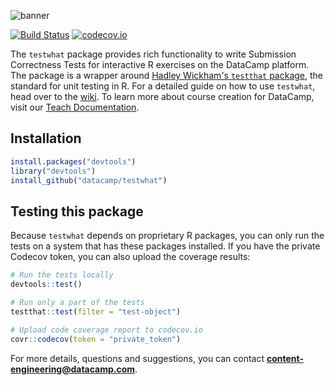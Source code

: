 ![banner](https://s3.amazonaws.com/assets.datacamp.com/img/github/content-engineering-repos/testwhat_banner.png)

[![Build Status](https://api.travis-ci.org/datacamp/testwhat.svg?branch=master)](https://travis-ci.org/datacamp/testwhat)
[![codecov.io](https://codecov.io/github/datacamp/testwhat/coverage.svg?branch=master)](https://codecov.io/github/datacamp/testwhat?branch=master)

The `testwhat` package provides rich functionality to write Submission Correctness Tests for interactive R exercises on the DataCamp platform. The package is a wrapper around [Hadley Wickham's `testthat` package](https://github.com/hadley/testthat), the standard for unit testing in R. For a detailed guide on how to use `testwhat`, head over to the [wiki](https://github.com/datacamp/testwhat/wiki). To learn more about course creation for DataCamp, visit our [Teach Documentation](http://docs.datacamp.com/teach).

## Installation

```R
install.packages("devtools")
library("devtools")
install_github("datacamp/testwhat")
```

## Testing this package

Because `testwhat` depends on proprietary R packages, you can only run the tests on a system that has these packages installed. If you have the private Codecov token, you can also upload the coverage results:

```R
# Run the tests locally
devtools::test()

# Run only a part of the tests
testthat::test(filter = "test-object")

# Upload code coverage report to codecov.io
covr::codecov(token = "private_token")
```

For more details, questions and suggestions, you can contact <b>content-engineering@datacamp.com</b>.

